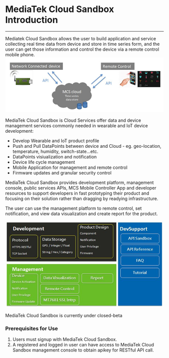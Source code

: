 # MediaTek Cloud Sandbox Introduction

* * *

Mediatek Cloud Sandbox allows the user to build application and service collecting real time data from device and store in time series form, and the user can get those information and control the device via a remote control mobile phone.
![](https://raw.githubusercontent.com/Mediatek-Cloud/MCS/master/graphics/overview.JPG)

MediaTek Cloud Sandbox is Cloud Services offer data and device management services commonly needed in wearable and IoT device development:

- Develop Wearable and IoT product profile
- Push and Pull DataPoints between device and Cloud - eg. geo-location, temperature, humidity, switch-state...etc.
- DataPoints visiualization and notification
- Device life cycle management
- Mobile Application for management and remote control
- Firmware updates and granular security control


MediaTek Cloud Sandbox provides development platform, management console, public services APIs, MCS Mobile Controller App and developer resources to support developers in fast prototyping their product and focusing on their solution rather than dragging by readying infrastructure.

The user can use the management platform to remote control, set notification, and view data visualization and create report for the product.


![](https://raw.githubusercontent.com/Mediatek-Cloud/MCS/master/graphics/SA-Comp.JPG)




MediaTek Cloud Sandbox is currently under closed-beta




### Prerequisites for Use

1. Users must signup with MediaTek Cloud Sandbox.
2. A registered and logged in user can have access to MediaTek Cloud Sandbox management console to obtain apikey for RESTful API call.
